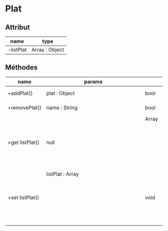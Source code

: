 # Plat

## Attribut

| name | type
| --- | ---
| -listPlat | Array : Object

## Méthodes

| name | params | return | usage
| --- | --- | --- | ---
| +addPlat() | plat : Object | bool | add a plat 
| +removePlat() | name : String | bool | remove a plat
|+get listPlat() | null |Array<Object>|get the list of the plats
|+set listPlat()|listPlat : Array<Object>|void|set the list of the plats
